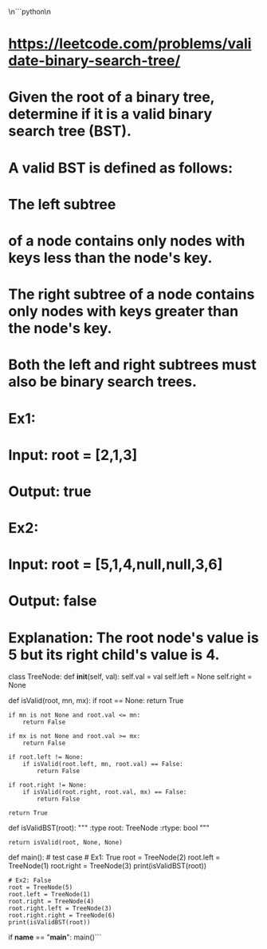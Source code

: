 \n```python\n
# https://leetcode.com/problems/validate-binary-search-tree/

# Given the root of a binary tree, determine if it is a valid binary search tree (BST).

# A valid BST is defined as follows:

# The left subtree
#  of a node contains only nodes with keys less than the node's key.
# The right subtree of a node contains only nodes with keys greater than the node's key.
# Both the left and right subtrees must also be binary search trees.

# Ex1:
# Input: root = [2,1,3]
# Output: true

# Ex2:
# Input: root = [5,1,4,null,null,3,6]
# Output: false
# Explanation: The root node's value is 5 but its right child's value is 4.

class TreeNode:
    def __init__(self, val):
        self.val = val
        self.left = None
        self.right = None

def isValid(root, mn, mx):
    if root == None:
        return True
    
    if mn is not None and root.val <= mn:
        return False

    if mx is not None and root.val >= mx:
        return False
    
    if root.left != None:
        if isValid(root.left, mn, root.val) == False:
            return False
        
    if root.right != None:
        if isValid(root.right, root.val, mx) == False:
            return False

    return True

def isValidBST(root):
    """
    :type root: TreeNode
    :rtype: bool
    """

    return isValid(root, None, None)


def main():
    # test case
    # Ex1: True
    root = TreeNode(2)
    root.left = TreeNode(1)
    root.right = TreeNode(3)
    print(isValidBST(root))

    # Ex2: False
    root = TreeNode(5)
    root.left = TreeNode(1)
    root.right = TreeNode(4)
    root.right.left = TreeNode(3)
    root.right.right = TreeNode(6)
    print(isValidBST(root))

if __name__ == "__main__":
    main()```
